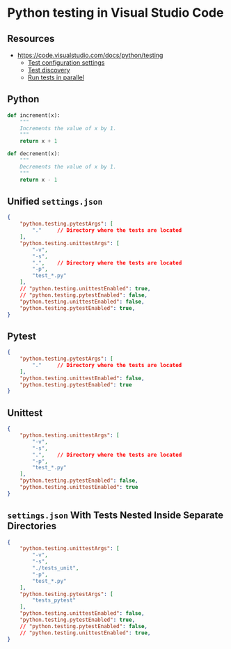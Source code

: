 # Python testing in Visual Studio Code

## Resources

* <https://code.visualstudio.com/docs/python/testing>
  * [Test configuration settings](https://code.visualstudio.com/docs/python/testing#_test-configuration-settings)
  * [Test discovery](https://code.visualstudio.com/docs/python/testing#_test-discovery)
  * [Run tests in parallel](https://code.visualstudio.com/docs/python/testing#_run-tests-in-parallel)

## Python

```python
def increment(x):
    """
    Increments the value of x by 1.
    """
    return x + 1

def decrement(x):
    """
    Decrements the value of x by 1.
    """
    return x - 1
```

## Unified `settings.json`

```json
{
    "python.testing.pytestArgs": [
        "."     // Directory where the tests are located
    ],
    "python.testing.unittestArgs": [
        "-v",
        "-s",
        ".",    // Directory where the tests are located
        "-p",
        "test_*.py"
    ],
    // "python.testing.unittestEnabled": true,
    // "python.testing.pytestEnabled": false,
    "python.testing.unittestEnabled": false,
    "python.testing.pytestEnabled": true,
}
```

## Pytest

```json
{
    "python.testing.pytestArgs": [
        "."     // Directory where the tests are located
    ],
    "python.testing.unittestEnabled": false,
    "python.testing.pytestEnabled": true
}
```

## Unittest

```json
{
    "python.testing.unittestArgs": [
        "-v",
        "-s",
        ".",    // Directory where the tests are located
        "-p",
        "test_*.py"
    ],
    "python.testing.pytestEnabled": false,
    "python.testing.unittestEnabled": true
}
```

## `settings.json` With Tests Nested Inside Separate Directories

```json
{
    "python.testing.unittestArgs": [
        "-v",
        "-s",
        "./tests_unit",
        "-p",
        "test_*.py"
    ],
    "python.testing.pytestArgs": [
        "tests_pytest"
    ],
    "python.testing.unittestEnabled": false,
    "python.testing.pytestEnabled": true,
    // "python.testing.pytestEnabled": false,
    // "python.testing.unittestEnabled": true,
}
```
